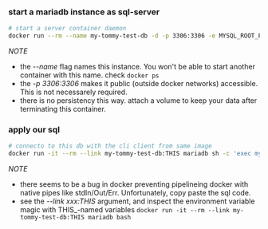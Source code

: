 
### start a mariadb instance as sql-server
```bash
# start a server container daemon
docker run --rm --name my-tommy-test-db -d -p 3306:3306 -e MYSQL_ROOT_PASSWORD=PassW0rd.1 mariadb
```
> 
*NOTE*
- the _--name_ flag names this instance. You won't be able to start another container with this name. check ```docker ps```
- the _-p 3306:3306_ makes it public (outside docker networks) accessible. This is not necessarely required.
- there is no persistency this way. attach a volume to keep your data after terminating this container.
>

### apply our sql 
```bash
# connecto to this db with the cli client from same image
docker run -it --rm --link my-tommy-test-db:THIS mariadb sh -c 'exec mysql -h"$THIS_PORT_3306_TCP_ADDR" -P"$THIS_PORT_3306_TCP_PORT" -uroot -p"$THIS_ENV_MYSQL_ROOT_PASSWORD"'
```
>
*NOTE*
- there seems to be a bug in docker preventing pipelineing docker with native pipes like stdIn/Out/Err. Unfortunately, copy paste the sql code.
- see the _--link xxx:THIS_ argument, and inspect the environment variable magic with THIS_-named variables ```docker run -it --rm --link my-tommy-test-db:THIS mariadb bash```
>